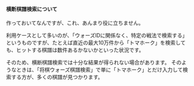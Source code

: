 #### 横断棋譜検索について

作っておいてなんですが、これ、あんまり役に立ちません。

利用ケースとして多いのが、「ウォーズIDに関係なく、特定の戦法で検索する」というものですが、たとえば直近の最大10万件から「トマホーク」を検索しても、ヒットする棋譜は数件あるかないかといった状況です。

そのため、横断棋譜検索では十分な結果が得られない場合があります。
そのようなときは、「将棋ウォーズ棋譜検索」で単に「トマホーク」とだけ入力して検索する方が、多くの棋譜が見つかります。
